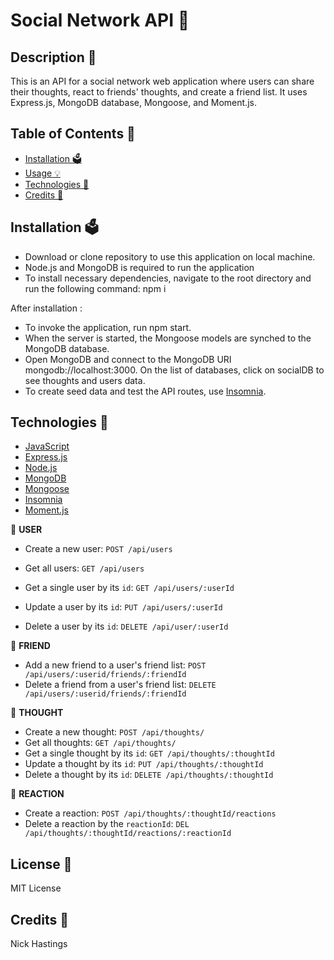 # Social Network API 💬

## Description 📝

This is an API for a social network web application where users can share their thoughts, react to friends' thoughts, and create a friend list. It uses Express.js, MongoDB database, Mongoose, and Moment.js.

## Table of Contents 📖


- [Installation 🗳](#installation-)
- [Usage 💡](#usage-)
- [Technologies 🔧](#technologies-)
- [Credits 🙌](#credits-)


## Installation 🗳

- Download or clone repository to use this application on local machine.
- Node.js and MongoDB is required to run the application
- To install necessary dependencies, navigate to the root directory and run the following command:
  npm i


After installation :

- To invoke the application, run npm start.
- When the server is started, the Mongoose models are synched to the MongoDB database.
- Open MongoDB and connect to the MongoDB URI mongodb://localhost:3000. On the list of databases, click on socialDB to see thoughts and users data.
- To create seed data and test the API routes, use [Insomnia](https://insomnia.rest/download). 

## Technologies 🔧

- [JavaScript](https://developer.mozilla.org/en-US/docs/Web/JavaScript)
- [Express.js](https://expressjs.com/)
- [Node.js](https://nodejs.org/en/)
- [MongoDB](https://www.mongodb.com/)
- [Mongoose](https://mongoosejs.com/)
- [Insomnia](https://insomnia.rest/)
- [Moment.js](https://www.npmjs.com/package/moment)


📁 **USER**

- Create a new user: `POST /api/users`
- Get all users: `GET /api/users`
- Get a single user by its `id`: `GET /api/users/:userId`

- Update a user by its `id`: `PUT /api/users/:userId`

- Delete a user by its `id`: `DELETE /api/user/:userId`

📁 **FRIEND**

- Add a new friend to a user's friend list: `POST /api/users/:userid/friends/:friendId`
- Delete a friend from a user's friend list: `DELETE /api/users/:userid/friends/:friendId`

📁 **THOUGHT**

- Create a new thought: `POST /api/thoughts/`
- Get all thoughts: `GET /api/thoughts/`
- Get a single thought by its `id`: `GET /api/thoughts/:thoughtId`
- Update a thought by its `id`: `PUT /api/thoughts/:thoughtId`
- Delete a thought by its `id`: `DELETE /api/thoughts/:thoughtId`

📁 **REACTION**

- Create a reaction: `POST /api/thoughts/:thoughtId/reactions`
- Delete a reaction by the `reactionId`: `DEL /api/thoughts/:thoughtId/reactions/:reactionId`

## License 📜


MIT License


## Credits 🙌

Nick Hastings